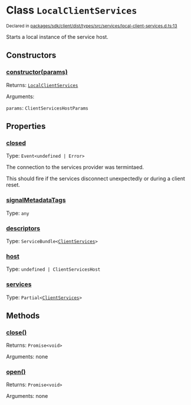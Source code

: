 # Class `LocalClientServices`
<sub>Declared in [packages/sdk/client/dist/types/src/services/local-client-services.d.ts:13]()</sub>


Starts a local instance of the service host.

## Constructors
### [constructor(params)]()




Returns: <code>[LocalClientServices](/api/@dxos/react-client/classes/LocalClientServices)</code>

Arguments: 

`params`: <code>ClientServicesHostParams</code>



## Properties
### [closed]()
Type: <code>Event&lt;undefined | Error&gt;</code>

The connection to the services provider was termintaed.

This should fire if the services disconnect unexpectedly or during a client reset.

### [signalMetadataTags]()
Type: <code>any</code>



### [descriptors]()
Type: <code>ServiceBundle&lt;[ClientServices](/api/@dxos/react-client/types/ClientServices)&gt;</code>



### [host]()
Type: <code>undefined | ClientServicesHost</code>



### [services]()
Type: <code>Partial&lt;[ClientServices](/api/@dxos/react-client/types/ClientServices)&gt;</code>




## Methods
### [close()]()




Returns: <code>Promise&lt;void&gt;</code>

Arguments: none




### [open()]()




Returns: <code>Promise&lt;void&gt;</code>

Arguments: none




